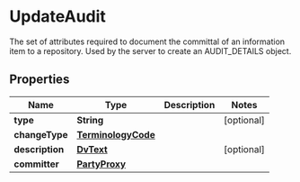 

# UpdateAudit

The set of attributes required to document the committal of an information item to a repository. Used by the server to create an AUDIT_DETAILS object.

## Properties

| Name | Type | Description | Notes |
|------------ | ------------- | ------------- | -------------|
|**type** | **String** |  |  [optional] |
|**changeType** | [**TerminologyCode**](TerminologyCode.md) |  |  |
|**description** | [**DvText**](DvText.md) |  |  [optional] |
|**committer** | [**PartyProxy**](PartyProxy.md) |  |  |



